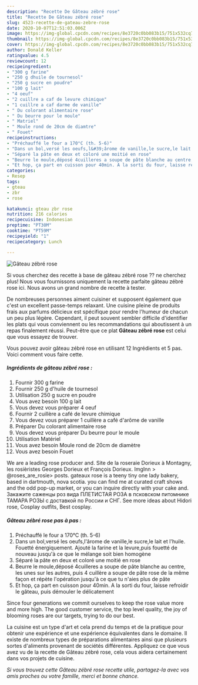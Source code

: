 ```yaml
---
description: "Recette De Gâteau zébré rose"
title: "Recette De Gâteau zébré rose"
slug: 4523-recette-de-gateau-zebre-rose
date: 2020-10-07T12:51:03.006Z
image: https://img-global.cpcdn.com/recipes/8e3720c0bb083b15/751x532cq70/gateau-zebre-rose-photo-principale-de-la-recette.jpg
thumbnail: https://img-global.cpcdn.com/recipes/8e3720c0bb083b15/751x532cq70/gateau-zebre-rose-photo-principale-de-la-recette.jpg
cover: https://img-global.cpcdn.com/recipes/8e3720c0bb083b15/751x532cq70/gateau-zebre-rose-photo-principale-de-la-recette.jpg
author: Donald Keller
ratingvalue: 4.5
reviewcount: 12
recipeingredient:
- "300 g farine"
- "250 g dhuile de tournesol"
- "250 g sucre en poudre"
- "100 g lait"
- "4 oeuf"
- "2 cuillre a caf de levure chimique"
- "1 cuillre a caf darme de vanille"
- " Du colorant alimentaire rose"
- " Du beurre pour le moule"
- " Matriel"
- " Moule rond de 20cm de diamtre"
- " Fouet"
recipeinstructions:
- "Préchauffé le four a 170°C (th. 5-6)"
- "Dans un bol,versé les oeufs,l&#39;ârome de vanille,le sucre,le lait et l&#39;huile. Fouetté énergiquement. Ajouté la farine et la levure,puis fouetté de nouveau jusqu&#39;à ce que le mélange soit bien homogène"
- "Séparé la pâte en deux et coloré une moitié en rose"
- "Beurre le moule,déposé 4cuilleres a soupe de pâte blanche au centre, les unes sur les autres, puis 4 cuillère a soupe de pâte rose de la même façon et répète l&#39;opération jusqu&#39;à ce que tu n&#39;aies plus de pâte"
- "Et hop, ça part en cuisson pour 40min. A la sorti du four, laisse refroidir le gâteau, puis démouler le délicatement"
categories:
- Resep
tags:
- gteau
- zbr
- rose

katakunci: gteau zbr rose 
nutrition: 216 calories
recipecuisine: Indonesian
preptime: "PT30M"
cooktime: "PT59M"
recipeyield: "1"
recipecategory: Lunch

---
```



![Gâteau zébré rose](https://img-global.cpcdn.com/recipes/8e3720c0bb083b15/751x532cq70/gateau-zebre-rose-photo-principale-de-la-recette.jpg)

Si vous cherchez des recette à base de gâteau zébré rose ?? ne cherchez plus! Nous vous fournissons uniquement la recette parfaite gâteau zébré rose ici. Nous avons un grand nombre de recette à tester.

De nombreuses personnes aiment cuisiner et supposent également que c'est un excellent passe-temps relaxant. Une cuisine pleine de produits frais aux parfums délicieux est spécifique pour rendre l'humeur de chacun un peu plus légère. Cependant, il peut souvent sembler difficile d'identifier les plats qui vous conviennent ou les recommandations qui aboutissent à un repas finalement réussi. Peut-être que ce plat <strong> Gâteau zébré rose </strong> est celui que vous essayez de trouver.

<!--inarticleads1-->

Vous pouvez avoir gâteau zébré rose en utilisant 12 Ingrédients et 5 pas. Voici comment vous faire cette.

##### Ingrédients de gâteau zébré rose :

1. Fournir 300 g farine
1. Fournir 250 g d&#39;huile de tournesol
1. Utilisation 250 g sucre en poudre
1. Vous avez besoin 100 g lait
1. Vous devez vous préparer 4 oeuf
1. Fournir 2 cuillère a café de levure chimique
1. Vous devez vous préparer 1 cuillère a café d&#39;arôme de vanille
1. Préparer  Du colorant alimentaire rose
1. Vous devez vous préparer  Du beurre pour le moule
1. Utilisation  Matériel
1. Vous avez besoin  Moule rond de 20cm de diamètre
1. Vous avez besoin  Fouet


We are a leading rose producer and. Site de la roseraie Dorieux à Montagny, les rosièristes Georges Dorieux et François Dorieux. ImgInn &gt; @roses_are_rosie&gt; posts. gateaux rose is a teeny tiny one lady bakery, based in dartmouth, nova scotia. you can find me at curated craft shows and the odd pop-up market, or you can inquire directly with your cake and. Закажите саженцы роз вида ПЛЕТИСТАЯ РОЗА в псковском питомнике ТАМАРА РОЗЫ с доставкой по России и СНГ. See more ideas about Hidori rose, Cosplay outfits, Best cosplay. 

<!--inarticleads2-->

##### Gâteau zébré rose pas à pas :

1. Préchauffé le four a 170°C (th. 5-6)
1. Dans un bol,versé les oeufs,l&#39;ârome de vanille,le sucre,le lait et l&#39;huile. Fouetté énergiquement. Ajouté la farine et la levure,puis fouetté de nouveau jusqu&#39;à ce que le mélange soit bien homogène
1. Séparé la pâte en deux et coloré une moitié en rose
1. Beurre le moule,déposé 4cuilleres a soupe de pâte blanche au centre, les unes sur les autres, puis 4 cuillère a soupe de pâte rose de la même façon et répète l&#39;opération jusqu&#39;à ce que tu n&#39;aies plus de pâte
1. Et hop, ça part en cuisson pour 40min. A la sorti du four, laisse refroidir le gâteau, puis démouler le délicatement


Since four generations we commit ourselves to keep the rose value more and more high. The good customer service, the top level quality, the joy of blooming roses are our targets, trying to do our best. 

<!--inarticleads1-->

<p>
La cuisine est un type d'art et cela prend du temps et de la pratique pour obtenir une expérience et une expérience équivalentes dans le domaine. Il existe de nombreux types de préparations alimentaires ainsi que plusieurs sortes d'aliments provenant de sociétés différentes. Appliquez ce que vous avez vu de la recette de Gâteau zébré rose, cela vous aidera certainement dans vos projets de cuisine.
</p>

<p>
<i>Si vous trouvez cette Gâteau zébré rose recette utile, partagez-la avec vos amis proches ou votre famille, merci et bonne chance.</i>
</p>
